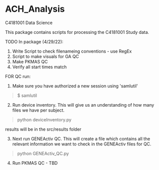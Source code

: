 # ACH_Analysis
 C4181001 Data Science

 This package contains scripts for processing the C4181001 Study data. 
 

TODO In package (4/29/22):
1. Write Script to check filenameing conventions - use RegEx
2. Script to make visuals for GA QC
3. Make PKMAS QC
4. Verify all start times match


FOR QC run:

1. Make sure you have authorized a new session using 'samlutil'
> $ samlutil

2. Run device inventory. This will give us an understanding of how many
files we have per subject.

> python deviceInventory.py 

results will be in the src/results folder

3. Next run GENEActiv QC. This will create a file which contains all the relevant
information we want to check in the GENEActiv files for QC.
   
> python GENEActiv_QC.py

4. Run PKMAS QC - TBD

